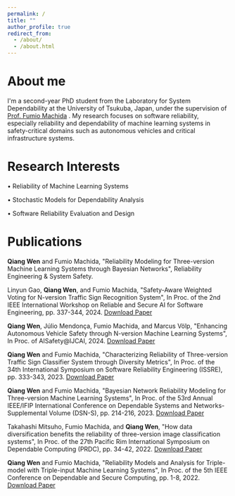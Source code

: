 ```yaml
---
permalink: /
title: ""
author_profile: true
redirect_from: 
  - /about/
  - /about.html
---
```


About me
======
I'm a second-year PhD student from the Laboratory for System Dependability at the University of Tsukuba, Japan, under the supervision of [Prof. Fumio Machida](https://www.sd.cs.tsukuba.ac.jp/en/index.html) . My research focuses on software reliability, especially reliability and dependability of machine learning systems in safety-critical domains such as autonomous vehicles and critical infrastructure systems.


Research Interests
======
• Reliability of Machine Learning Systems

• Stochastic Models for Dependability Analysis

• Software Reliability Evaluation and Design

Publications
======
**Qiang Wen** and Fumio Machida, "Reliability Modeling for Three-version Machine Learning Systems through Bayesian Networks", Reliability Engineering & System Safety.

Linyun Gao, **Qiang Wen**, and Fumio Machida, "Safety-Aware Weighted Voting for N-version Traffic Sign Recognition System", In Proc. of the 2nd IEEE International Workshop on Reliable and Secure AI for Software Engineering, pp. 337-344, 2024. [Download Paper](https://www.sd.cs.tsukuba.ac.jp/resaise2024-gao.pdf)

**Qiang Wen**, Júlio Mendonça, Fumio Machida, and Marcus Völp, "Enhancing Autonomous Vehicle Safety through N-version Machine Learning Systems", In Proc. of AISafety@IJCAI, 2024. [Download Paper](https://www.sd.cs.tsukuba.ac.jp/aisafety2024-wen.pdf)

**Qiang Wen** and Fumio Machida, "Characterizing Reliability of Three-version Traffic Sign Classifier System through Diversity Metrics", In Proc. of the 34th International Symposium on Software Reliability Engineering (ISSRE), pp. 333-343, 2023. [Download Paper](https://www.sd.cs.tsukuba.ac.jp/issre2023-wen.pdf)

**Qiang Wen** and Fumio Machida, "Bayesian Network Reliability Modeling for Three-version Machine Learning Systems", In Proc. of the 53rd Annual IEEE/IFIP International Conference on Dependable Systems and Networks-Supplemental Volume (DSN-S), pp. 214-216, 2023. [Download Paper](https://ieeexplore.ieee.org/abstract/document/10206747)

Takahashi Mitsuho, Fumio Machida, and **Qiang Wen**, "How data diversification benefits the reliability of three-version image classification systems", In Proc. of the 27th Pacific Rim International Symposium on Dependable Computing (PRDC), pp. 34-42, 2022. [Download Paper](https://www.sd.cs.tsukuba.ac.jp/prdc2022-takahashi.pdf)

**Qiang Wen** and Fumio Machida, "Reliability Models and Analysis for Triple-model with Triple-input Machine Learning Systems", In Proc. of the 5th IEEE Conference on Dependable and Secure Computing, pp. 1-8, 2022. [Download Paper](https://www.sd.cs.tsukuba.ac.jp/dsc2022-wen.pdf)

